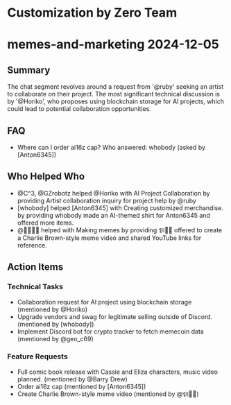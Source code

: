 # Customization by Zero Team

# memes-and-marketing 2024-12-05

## Summary
The chat segment revolves around a request from '@ruby' seeking an artist to collaborate on their project. The most significant technical discussion is by '@Horiko', who proposes using blockchain storage for AI projects, which could lead to potential collaboration opportunities.

## FAQ
- Where can I order ai16z cap? Who answered: whobody (asked by [Anton6345])

## Who Helped Who
- @C^3, @GZrobotz helped @Horiko with AI Project Collaboration by providing Artist collaboration inquiry for project help by @ruby
- [whobody] helped [Anton6345] with Creating customized merchandise. by providing whobody made an AI-themed shirt for Anton6345 and offered more items.
- @𝔓𝔩𰬀𝕒 helped  with Making memes by providing 𝔓𝔩𰬀𝕒 offered to create a Charlie Brown-style meme video and shared YouTube links for reference.

## Action Items

### Technical Tasks
- Collaboration request for AI project using blockchain storage (mentioned by @Horiko)
- Upgrade vendors and swag for legitimate selling outside of Discord. (mentioned by [whobody])
- Implement Discord bot for crypto tracker to fetch memecoin data (mentioned by @geo_c69)

### Feature Requests
- Full comic book release with Cassie and Eliza characters, music video planned. (mentioned by @Barry Drew)
- Order ai16z cap (mentioned by [Anton6345])
- Create Charlie Brown-style meme video (mentioned by @𝔓𝔩𰬀𝕒)